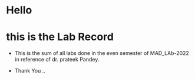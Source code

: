 # Hello
# this is the Lab Record 

- This is the sum of all labs done in the even semester of MAD_LAb-2022 in reference of dr. prateek Pandey. 

- Thank You
..
